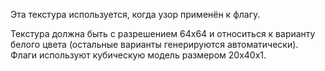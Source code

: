 Эта текстура используется, когда узор применён к флагу.

Текстура должна быть с разрешением 64x64 и относиться к варианту белого цвета (остальные варианты генерируются автоматически).
Флаги используют кубическую модель размером 20x40x1.